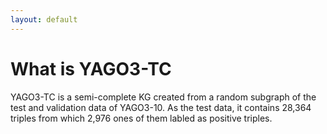 ```yaml
---
layout: default
---
```


# What is YAGO3-TC

<p class="text right-align text-large add-top-margin" style="width:100%;">
YAGO3-TC is a semi-complete KG created from a random subgraph of the test and validation data of YAGO3-10. As the test data, it contains 28,364 triples from which 2,976 ones of them labled as positive triples. 
</p>



